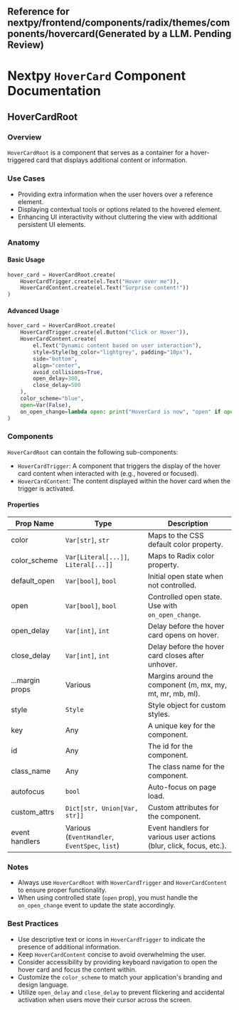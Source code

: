 ##  Reference for nextpy/frontend/components/radix/themes/components/hovercard(Generated by a LLM. Pending Review)

# Nextpy `HoverCard` Component Documentation

## HoverCardRoot

### Overview

`HoverCardRoot` is a component that serves as a container for a hover-triggered card that displays additional content or information.

### Use Cases

- Providing extra information when the user hovers over a reference element.
- Displaying contextual tools or options related to the hovered element.
- Enhancing UI interactivity without cluttering the view with additional persistent UI elements.

### Anatomy

#### Basic Usage

```python
hover_card = HoverCardRoot.create(
    HoverCardTrigger.create(el.Text("Hover over me")),
    HoverCardContent.create(el.Text("Surprise content!"))
)
```

#### Advanced Usage

```python
hover_card = HoverCardRoot.create(
    HoverCardTrigger.create(el.Button("Click or Hover")),
    HoverCardContent.create(
        el.Text("Dynamic content based on user interaction"),
        style=Style(bg_color="lightgrey", padding="10px"),
        side="bottom",
        align="center",
        avoid_collisions=True,
        open_delay=300,
        close_delay=500
    ),
    color_scheme="blue",
    open=Var(False),
    on_open_change=lambda open: print("HoverCard is now", "open" if open else "closed")
)
```

### Components

`HoverCardRoot` can contain the following sub-components:

- `HoverCardTrigger`: A component that triggers the display of the hover card content when interacted with (e.g., hovered or focused).
- `HoverCardContent`: The content displayed within the hover card when the trigger is activated.

#### Properties

| Prop Name        | Type                                            | Description                                                               |
|------------------|-------------------------------------------------|---------------------------------------------------------------------------|
| color            | `Var[str]`, `str`                               | Maps to the CSS default color property.                                   |
| color_scheme     | `Var[Literal[...]]`, `Literal[...]]`            | Maps to Radix color property.                                             |
| default_open     | `Var[bool]`, `bool`                             | Initial open state when not controlled.                                   |
| open             | `Var[bool]`, `bool`                             | Controlled open state. Use with `on_open_change`.                         |
| open_delay       | `Var[int]`, `int`                               | Delay before the hover card opens on hover.                               |
| close_delay      | `Var[int]`, `int`                               | Delay before the hover card closes after unhover.                         |
| ...margin props  | Various                                         | Margins around the component (m, mx, my, mt, mr, mb, ml).                 |
| style            | `Style`                                         | Style object for custom styles.                                           |
| key              | Any                                             | A unique key for the component.                                           |
| id               | Any                                             | The id for the component.                                                 |
| class_name       | Any                                             | The class name for the component.                                         |
| autofocus        | `bool`                                          | Auto-focus on page load.                                                  |
| custom_attrs     | `Dict[str, Union[Var, str]]`                    | Custom attributes for the component.                                      |
| event handlers   | Various (`EventHandler`, `EventSpec`, `list`)   | Event handlers for various user actions (blur, click, focus, etc.).       |

### Notes

- Always use `HoverCardRoot` with `HoverCardTrigger` and `HoverCardContent` to ensure proper functionality.
- When using controlled state (`open` prop), you must handle the `on_open_change` event to update the state accordingly.

### Best Practices

- Use descriptive text or icons in `HoverCardTrigger` to indicate the presence of additional information.
- Keep `HoverCardContent` concise to avoid overwhelming the user.
- Consider accessibility by providing keyboard navigation to open the hover card and focus the content within.
- Customize the `color_scheme` to match your application's branding and design language.
- Utilize `open_delay` and `close_delay` to prevent flickering and accidental activation when users move their cursor across the screen.